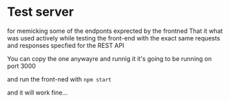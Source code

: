 # Test server

for memicking some of the endponts exprected by the frontned
That it what was used actively while testing the front-end with the exact same requests and responses specfied for the REST API

You can copy the one anywayre and runnig it
it's going to be running on port 3000

and run the front-ned with `npm start`

and it will work fine...
